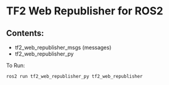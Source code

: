 # TF2 Web Republisher for ROS2

## Contents:
- tf2_web_republisher_msgs (messages)
- tf2_web_republisher_py

To Run:

```ros2 run tf2_web_republisher_py tf2_web_republisher```
